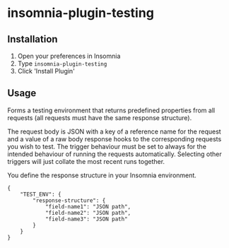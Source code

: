# insomnia-plugin-testing

## Installation
1. Open your preferences in Insomnia
2. Type `insomnia-plugin-testing`
3. Click 'Install Plugin'

## Usage
Forms a testing environment that returns predefined properties from all requests (all requests must have the same response structure).

The request body is JSON with a key of a reference name for the request and a value of a raw body response hooks to the corresponding requests you wish to test. The trigger behaviour must be set to always for the intended behaviour of running the requests automatically. Selecting other triggers will just collate the most recent runs together.

You define the response structure in your Insomnia environment.

```
{
    "TEST_ENV": {
        "response-structure": {
            "field-name1": "JSON path",
            "field-name2": "JSON path",
            "field-name3": "JSON path"
        }
    }
}
```